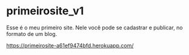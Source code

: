 # primeirosite_v1
Esse é o meu primeiro site. Nele você pode se cadastrar e publicar, no formato de um blog.

https://primeirosite-a61ef9474bfd.herokuapp.com/
